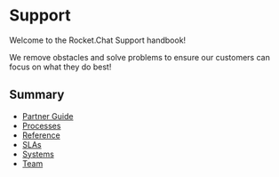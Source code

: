 # Support

Welcome to the Rocket.Chat Support handbook!

We remove obstacles and solve problems to ensure our customers can focus on what they do best!

## Summary

* [Partner Guide](partner-guide.md)
* [Processes](processes/)
* [Reference](reference.md)
* [SLAs](processes/slas.md)
* [Systems](systems.md)
* [Team](team.md)

